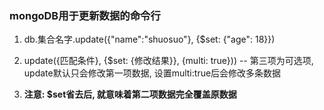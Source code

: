 ### mongoDB用于更新数据的命令行
1. db.集合名字.update({"name":"shuosuo"}, {$set: {"age": 18}}) 
2. update({匹配条件}, {$set: {修改结果}}, {multi: true}))  -- 第三项为可选项, update默认只会修改第一项数据, 设置multi:true后会修改多条数据

3. **注意: $set省去后, 就意味着第二项数据完全覆盖原数据**